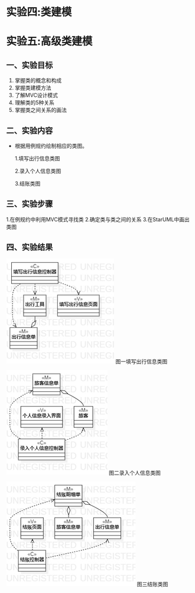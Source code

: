 # 实验四:类建模
# 实验五:高级类建模

## 一、实验目标
1. 掌握类的概念和构成
2. 掌握类建模方法
3. 了解MVC设计模式
4. 理解类的5种关系
5. 掌握类之间关系的画法

## 二、实验内容
- 根据用例规约绘制相应的类图。

   1.填写出行信息类图

   2.录入个人信息类图

   3.结账类图
   
## 三、实验步骤
1.在例规约中利用MVC模式寻找类
2.确定类与类之间的关系
3.在StarUML中画出类图

## 四、实验结果
![填写出行信息类图](./Write_Travel_Information_Model.jpg)
图一填写出行信息类图

![录入个人信息类图](./Enter_Personal_Information_Model.jpg)
图二录入个人信息类图

![结账类图](./Pay_Model.jpg)
图三结账类图
